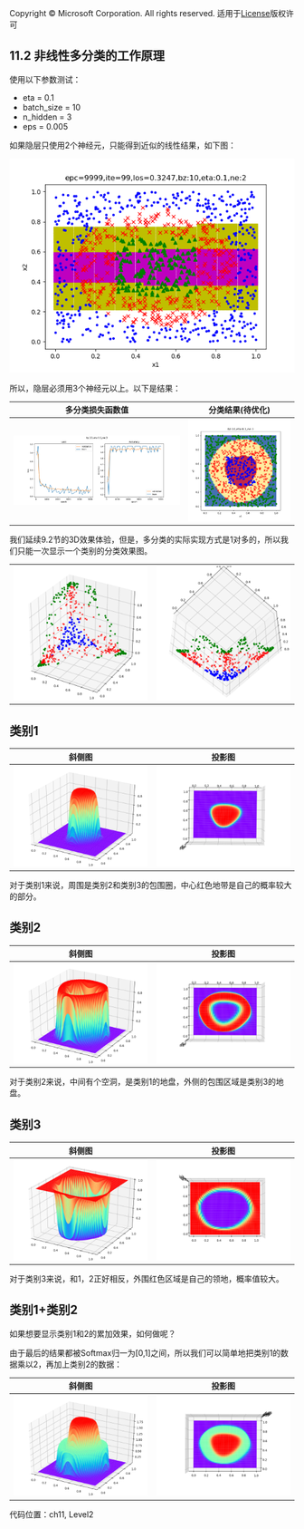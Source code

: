 Copyright © Microsoft Corporation. All rights reserved.
  适用于[License](https://github.com/Microsoft/ai-edu/blob/master/LICENSE.md)版权许可

## 11.2 非线性多分类的工作原理



使用以下参数测试：

- eta = 0.1
- batch_size = 10
- n_hidden = 3
- eps = 0.005

如果隐层只使用2个神经元，只能得到近似的线性结果，如下图：

<img src='../Images/11/multiple_result_2n.png'/>

所以，隐层必须用3个神经元以上。以下是结果：

|多分类损失函数值|分类结果(待优化)|
|---|---|
|<img src='../Images/11/loss.png'/>|<img src='../Images/11/result.png'/>|

我们延续9.2节的3D效果体验，但是，多分类的实际实现方式是1对多的，所以我们只能一次显示一个类别的分类效果图。

|||
|---|---|
|<img src='../Images/11/bank_a1_1.png'/>|<img src='../Images/11/bank_a1_2.png'/>|

## 类别1

|斜侧图|投影图|
|----|----|
|<img src='../Images/11/multiple_3d_c1_1.png'/>|<img src='../Images/11/multiple_3d_c1_2.png'/>|

对于类别1来说，周围是类别2和类别3的包围圈，中心红色地带是自己的概率较大的部分。

## 类别2

|斜侧图|投影图|
|---|---|
|<img src='../Images/11/multiple_3d_c2_1.png'/>|<img src='../Images/11/multiple_3d_c2_2.png'/>|

对于类别2来说，中间有个空洞，是类别1的地盘，外侧的包围区域是类别3的地盘。

## 类别3

|斜侧图|投影图|
|---|---|
|<img src='../Images/11/multiple_3d_c3_1.png'/>|<img src='../Images/11/multiple_3d_c3_2.png'/>|

对于类别3来说，和1，2正好相反，外围红色区域是自己的领地，概率值较大。

## 类别1+类别2

如果想要显示类别1和2的累加效果，如何做呢？

由于最后的结果都被Softmax归一为[0,1]之间，所以我们可以简单地把类别1的数据乘以2，再加上类别2的数据：

|斜侧图|投影图|
|---|---|
|<img src='../Images/11/multiple_3d_c1_c2_1.png'/>|<img src='../Images/11/multiple_3d_c1_c2_2.png'/>|

代码位置：ch11, Level2
